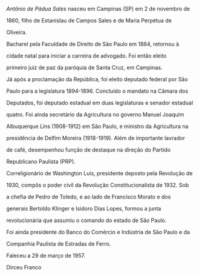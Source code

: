 

*Antônio de Pádua Sales* nasceu em Campinas (SP) em 2 de novembro de

1860, filho de Estanislau de Campos Sales e de Maria Perpétua de

Oliveira.



Bacharel pela Faculdade de Direito de São Paulo em 1884, retornou à

cidade natal para iniciar a carreira de advogado. Foi então eleito

primeiro juiz de paz da paróquia de Santa Cruz, em Campinas.



Já após a proclamação da República, foi eleito deputado federal por São

Paulo para a legislatura 1894-1896. Concluído o mandato na Câmara dos

Deputados, foi deputado estadual em duas legislaturas e senador estadual

quatro. Foi ainda secretário da Agricultura no governo Manuel Joaquim

Albuquerque Lins (1908-1912) em São Paulo, e ministro da Agricultura na

presidência de Delfim Moreira (1918-1919). Além de importante lavrador

de café, desempenhou função de destaque na direção do Partido

Republicano Paulista (PRP).



Correligionário de Washington Luís, presidente deposto pela Revolução de

1930, compôs o poder civil da Revolução Constitucionalista de 1932. Sob

a chefia de Pedro de Toledo, e ao lado de Francisco Morato e dos

generais Bertoldo Klinger e Isidoro Dias Lopes, formou a junta

revolucionária que assumiu o comando do estado de São Paulo.



Foi ainda presidente do Banco do Comércio e Indústria de São Paulo e da

Companhia Paulista de Estradas de Ferro.



Faleceu a 29 de março de 1957.



Dirceu Franco



